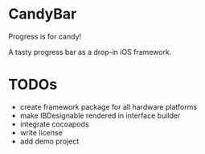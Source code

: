 # CandyBar
Progress is for candy!

A tasty progress bar as a drop-in iOS framework. 

# TODOs
- create framework package for all hardware platforms
- make IBDesignable rendered in interface builder
- integrate cocoapods
- write license
- add demo project
